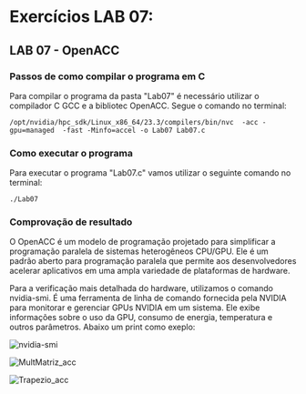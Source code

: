 # Exercícios LAB 07:

## LAB 07 - OpenACC

### Passos de como compilar o programa em C

Para compilar o programa da pasta "Lab07" é necessário utilizar o compilador C GCC e a bibliotec OpenACC. Segue o comando no terminal:

`/opt/nvidia/hpc_sdk/Linux_x86_64/23.3/compilers/bin/nvc  -acc -gpu=managed  -fast -Minfo=accel -o Lab07 Lab07.c`

### Como executar o programa

Para executar o programa "Lab07.c" vamos utilizar o seguinte comando no terminal: 

`./Lab07`

### Comprovação de resultado

O OpenACC é um modelo de programação projetado para simplificar a programação paralela de sistemas heterogêneos CPU/GPU. Ele é um padrão aberto para programação paralela que permite aos desenvolvedores acelerar aplicativos em uma ampla variedade de plataformas de hardware.

Para a verificação mais detalhada do hardware, utilizamos o comando nvidia-smi. É uma ferramenta de linha de comando fornecida pela NVIDIA para monitorar e gerenciar GPUs NVIDIA em um sistema. Ele exibe informações sobre o uso da GPU, consumo de energia, temperatura e outros parâmetros. Abaixo um print como exeplo:


![nvidia-smi](https://github.com/MatosLeo03/Proj_CompParalela-N12/assets/84693356/db7a4633-c493-403b-9bad-dcfadbfbdeac)

![MultMatriz_acc](https://github.com/MatosLeo03/Proj_CompParalela-N12/assets/84693356/ac6a266a-ddd1-44ef-921e-75d55a49ce3c)

![Trapezio_acc](https://github.com/MatosLeo03/Proj_CompParalela-N12/assets/84693356/4099591d-0e5b-476f-ba9b-a8ce6d6bd7e2)
